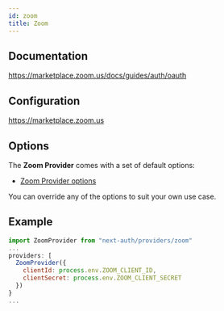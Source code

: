 ```yaml
---
id: zoom
title: Zoom
---
```


## Documentation

https://marketplace.zoom.us/docs/guides/auth/oauth

## Configuration

https://marketplace.zoom.us

## Options

The **Zoom Provider** comes with a set of default options:

- [Zoom Provider options](https://github.com/nextauthjs/next-auth/blob/main/src/providers/zoom.ts)

You can override any of the options to suit your own use case.

## Example

```js
import ZoomProvider from "next-auth/providers/zoom"
...
providers: [
  ZoomProvider({
    clientId: process.env.ZOOM_CLIENT_ID,
    clientSecret: process.env.ZOOM_CLIENT_SECRET
  })
}
...
```

